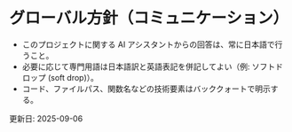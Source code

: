 # グローバル方針（コミュニケーション）

- このプロジェクトに関する AI アシスタントからの回答は、常に日本語で行うこと。
- 必要に応じて専門用語は日本語訳と英語表記を併記してよい（例: ソフトドロップ (soft drop)）。
- コード、ファイルパス、関数名などの技術要素はバッククォートで明示する。

更新日: 2025-09-06
